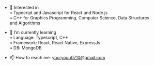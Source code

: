 - 🌷 Interested in  
 • Typecript and Javascript for React and Node.js  
 • C++ for Graphics Programming, Computer Science, Data Structures and Algorithms  

- 🌱 I’m currently learning  
 • Language: Typescript, C++  
 • Framework: React, React Native, ExpressJs  
 • DB: MongoDB
 

- 📫 How to reach me: youryouu0710@gmail.com

